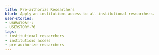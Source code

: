 ```yaml
---
title: Pre-authorize Researchers
blurb: Apply an institutions access to all institutional researchers.
user-stories:
- USERSTORY-1
- USERSTORY-76
tags:
- institutional researchers
- institutions access
- pre-authorize researchers
---
```

